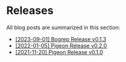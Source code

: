 <!-- markdownlint-disable MD033 -->

# Releases

All blog posts are summarized in this section:

- [[2023-09-01] Bogrep Release v0.1.3](/releases/2023-09-01_bogrep_release_v0.1.3.md)
- [[2022-01-05] Pigeon Release v0.2.0](/releases/2022-01-05_pigeon_release_v0.2.0.md)
- [[2021-11-20] Pigeon Release v0.1.0](/releases/2021-11-20_pigeon_release_v0.1.0.md)
